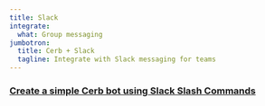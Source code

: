 ```yaml
---
title: Slack
integrate:
  what: Group messaging
jumbotron:
  title: Cerb + Slack
  tagline: Integrate with Slack messaging for teams
---
```


### [Create a simple Cerb bot using Slack Slash Commands](/integrations/slack/slash-commands)
